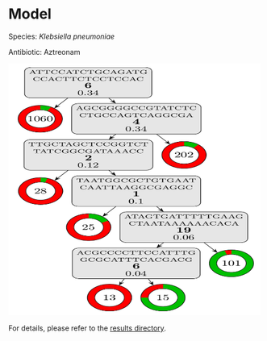 
# Model

Species: *Klebsiella pneumoniae*

Antibiotic: Aztreonam

<a href="./model.pdf"><img src="./model.png" width=500 height=500 /></a>

For details, please refer to the [results directory](../../../../../results/cart_b/klebsiella%20pneumoniae/aztreonam/repeat_2/).

